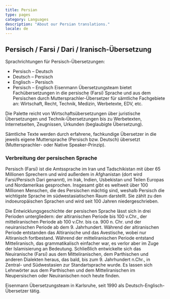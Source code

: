 ```yaml
---
title: Persian
type: pages
category: Languages
description: "About our Persian translations."
locale: de
---
```

## Persisch / Farsi / Dari / Iranisch-Übersetzung
Sprachrichtungen für Persisch-Übersetzungen:
- Persisch – Deutsch
- Deutsch – Persisch
- Englisch – Persisch
- Persisch – Englisch
Eisenmann Übersetzungsteam bietet Fachübersetzungen in die persische (Farsi) Sprache und aus dem Persischen durch Muttersprachler-Übersetzer für sämtliche Fachgebiete an: Wirtschaft, Recht, Technik, Medizin, Werbetexte, EDV, etc.

Die Palette reicht von Wirtschaftsübersetzungen über juristische Übersetzungen und Technik-Übersetzungen bis zu Werbetexten, Internetseiten, Zeugnissen, Urkunden (beglaubigte Übersetzung).

Sämtliche Texte werden durch erfahrene, fachkundige Übersetzer in die jeweils eigene Muttersprache (Persisch bzw. Deutsch) übersetzt  (Muttersprachler- oder Native Speaker-Prinzip).

### Verbreitung der persischen Sprache
Persisch (Farsi) ist die Amtssprache im Iran und Tadschikistan mit über 65 Millionen Sprechern und wird außerdem in Afghanistan (dort wird Farsi/Persisch Dari genannt), im Irak, Indien, Usbekistan und Teilen Europas und Nordamerikas gesprochen. Insgesamt gibt es weltweit über 100 Millionen Menschen, die des Persischen mächtig sind, weshalb Persisch die wichtigste Sprache im südwestasiatischen Raum darstellt. Sie zählt zu den indoeuropäischen Sprachen und wird seit 100 Jahren niedergeschrieben.

Die Entwicklungsgeschichte der persischen Sprache lässt sich in drei Perioden untergliedern: der altiranischen Periode bis 100 v.Chr., der mitteliranischen Periode ab 100 v.Chr. bis ca. 900 n. Chr. und der neuiranischen Periode ab dem 9. Jahrhundert. Während der altiranischen Periode entstanden das Altiranische und das Avestische, wobei nur Altiranisch fortbestand. Während der mitteliranischen Periode entstand Mitteliranisch, das grammatikalisch einfacher war, es verlor aber im Zuge der Islamisierung an Bedeutung. Schließlich entwickelte sich das Neuiranische (Farsi) aus dem Mitteliranischen, dem Parthischen und anderen Dialekten heraus, das bald, bis zum 9. Jahrhundert n.Chr., in Zentral- und Südwestasien zur Standartsprache wurde. Es lassen sich Lehnwörter aus dem Parthischen und dem Mitteliranischen im Neupersischen oder Neuiranischen noch heute finden.

 
Eisenmann Übersetzungsteam in Karlsruhe, seit 1990 als Deutsch-Englisch-Übersetzer tätig.
